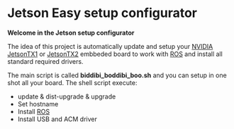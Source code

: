 # Jetson Easy setup configurator
**Welcome in the Jetson setup configurator**

The idea of this project is automatically update and setup your [NVIDIA][NVIDIA] [JetsonTX1][NVIDIA Jetson TX2] or [JetsonTX2][NVIDIA Jetson TX2] embbeded board to work with [ROS][ROS] and install all standard required drivers.

The main script is called **biddibi_boddibi_boo.sh** and you can setup in one shot all your board. The shell script execute:
* update & dist-upgrade & upgrade
* Set hostname
* Install [ROS][ROS]
* Install USB and ACM driver

[NVIDIA]: https://www.nvidia.com/
[NVIDIA Jetson TX2]: http://www.nvidia.com/object/embedded-systems-dev-kits-modules.html
[ROS]: http://www.ros.org/
